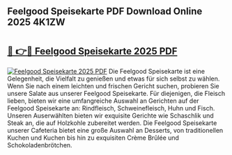 ## Feelgood Speisekarte PDF Download Online 2025 4K1ZW

# <h2><a href="http://gc882b9.nevu.top/?p=Feelgood+Speisekarte">🔗 👉🔴 Feelgood Speisekarte 2025 PDF</a></h2>

[![Feelgood Speisekarte 2025 PDF](https://i.imgur.com/dBaPXMq.png)](http://gc882b9.nevu.top/?p=Feelgood+Speisekarte)
Die Feelgood Speisekarte ist eine Gelegenheit, die Vielfalt zu genießen und etwas für sich selbst zu wählen. Wenn Sie nach einem leichten und frischen Gericht suchen, probieren Sie unsere Salate aus unserer Feelgood Speisekarte. Für diejenigen, die Fleisch lieben, bieten wir eine umfangreiche Auswahl an Gerichten auf der Feelgood Speisekarte an: Rindfleisch, Schweinefleisch, Huhn und Fisch. Unseren Auserwählten bieten wir exquisite Gerichte wie Schaschlik und Steak an, die auf Holzkohle zubereitet werden. Die Feelgood Speisekarte unserer Cafeteria bietet eine große Auswahl an Desserts, von traditionellen Kuchen und Kuchen bis hin zu exquisiten Crème Brûlée und Schokoladenbrötchen.
